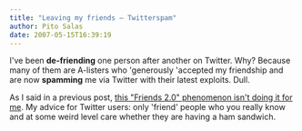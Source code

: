 ```yaml
---
title: "Leaving my friends – Twitterspam"
author: Pito Salas
date: 2007-05-15T16:39:19
---
```




I've been **de-friending** one person after another on Twitter. Why? Because
many of them are A-listers who 'generously 'accepted my friendship and are now
**spamming** me via Twitter with their latest exploits. Dull.

As I said in a previous post, [this "Friends 2.0" phenomenon isn't doing it
for me](</2007/05/07/fad-20-is-twitter-just-another-pr-channel/>). My advice
for Twitter users: only 'friend' people who you really know and at some weird
level care whether they are having a ham sandwich.


